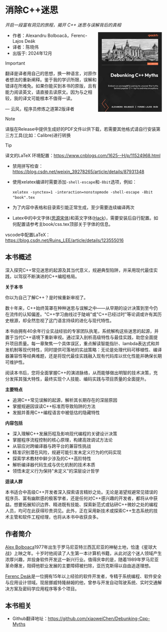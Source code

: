 # 消除C++迷思

*开启一段富有洞见的旅程，揭开 C++ 迷思与误解背后的真相*

<a href=""><img src="cover.png" height="256px" align="right"></a>

* 作者：Alexandru Bolboacă，Ferenc-Lajos Deák
* 译者：陈晓伟
* 出版于: 2024年12月

> [!IMPORTANT]
> 翻译是译者用自己的思想，换一种语言，对原作者想法的重新阐释。鉴于我的学识所限，误解和错译在所难免。如果你能买到本书的原版，且有能力阅读英文，请直接去读原文。因为与之相较，我的译文可能根本不值得一读。
>
> — 云风，程序员修炼之道第2版译者

> [!NOTE]
> 译版在Release中提供生成好的PDF文件以供下载，若需要其他格式请自行安装第三方工具(比如：Calibre)进行转换

> [!TIP]
> 译文的LaTeX 环境配置：https://www.cnblogs.com/1625--H/p/11524968.html
>
>  * 禁用拼写检查：https://blog.csdn.net/weixin_39278265/article/details/87931348
>
>  * 使用xelatex编译时需要添加`-shell-escape`和`-8bit`选项，例如：
>
>    `xelatex -synctex=1 -interaction=nonstopmode -shell-escape -8bit "book".tex`
>
>  * 为了内容中表格和目录索引能正常生成，至少需要连续编译两次
>
>  * Latex中的中文字体([思源宋体](https://github.com/notofonts/noto-cjk/releases))和英文字体([Hack](https://github.com/source-foundry/Hack-windows-installer/releases/tag/v1.6.0))，需要安装后自行配置。如何配置请参考主book/css.tex顶部关于字体的信息。
>
> vscode中配置LaTeX：https://blog.csdn.net/Ruins_LEE/article/details/123555016

## 本书概述

深入探究C++常见迷思的起源及其当代意义，规避典型陷阱，并采用现代最佳实践，以驾驭不断演进的C++编程格局。

**关于本书**

你以为自己了解C++？是时候重新审视了。

数十年来，C++始终笼罩在种种迷思与误解之中——从早期的设计决策到至今仍在流传的认知偏差。"C++学习曲线过于陡峭"或"C++已经过时"等论调或许有其历史根源，却全然忽视了这门语言持续的进化与现代特性。

本书由拥有40余年行业实战经验的专家团队执笔，系统解构这些迷思的起源，并置于当代C++语境下重新审视。通过深入剖析高级特性与最佳实践，助您全面提升项目质量。每一章聚焦一个具体误区，重点解读智能指针、lambda表达式和并发机制等现代特性，同时提供可落地的实战策略：无论是处理代码可移植性、编译器兼容性等经典难题，还是将现代最佳实践融入现有代码库以优化性能并确保长期可维护性。

阅读本书后，您将全面掌握C++的演进脉络，从而能够做出明智的技术决策，充分发挥其强大特性，最终实现个人技能、编码实践与项目质量的全面提升。

**主要特点**

* 追溯C++常见误解的起源，解析其长期存在的深层原因
* 掌握规避因误读C++标准而导致陷阱的方法
* 发掘并善用C++编程语言中被低估的隐藏特性

**内容包括**

* 深入理解C++发展历程及影响现代编程的关键设计决策
* 掌握程序流程控制的核心原理，构建高效调试方法论
* 从容应对跨编译器与跨平台的兼容性挑战
* 精准识别潜在风险，规避可能引发未定义行为的代码实现
* 探索学术教材中鲜少涉及的C++高阶特性
* 解析编译器代码生成与优化机制的技术本质
* 领悟未定义行为保持"未定义"的深层设计哲学

**适读人群**

本书适合中高级C++开发者深入探索语言精妙之处。无论是渴望规避常见错误的程序员、富有幽默感的极客学者，还是任何对C++感兴趣的开发者，都将从中获益。想要拓展知识边界、精进既有技能、探索新范式或钻研C++微妙之处的编程人员，均可在此获得珍贵洞见。此外，正在采用新技术或探索C++生态系统的技术主管和软件工程经理，也将从本书中收获良多。

## 作者简介

[Alex Bolboaca](https://www.amazon.com/stores/author/B07VGJ5RND/about?ingress=0&visitId=3681fba3-55d3-4740-bd35-8040d21f011d&ref_=ap_rdr)1977年出生于罗马尼亚特兰西瓦尼亚的神秘土地，恰逢《星球大战》上映之年。十岁时他阅读了人生第一本计算机书籍，从此对这个迷人领域产生浓厚兴趣，并投身软件开发这一新兴行业。值得庆幸的是，随着1989年罗马尼亚革命爆发，阻碍他职业发展的主要障碍被扫除，亚历克斯得以自由追逐理想。

[Ferenc Deák](https://www.amazon.com/stores/author/B0DT724DDC/about?ingress=0&visitId=1d5aad24-db29-468e-aa25-2626037f0f87&ref_=ap_rdr)是一位拥有15年以上经验的软件开发者，专精于系统编程、软件安全与应用设计领域。现居挪威特隆赫姆的他，曾参与开发自动驾驶系统、实时交通解决方案及密码学应用程序等多个项目。

## 本书相关

* Github翻译地址：https://github.com/xiaoweiChen/Debunking-Cpp-Myths


